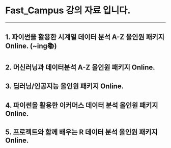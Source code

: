 # Fast_Campus 강의 자료 입니다.

----

## 1. 파이썬을 활용한 시계열 데이터 분석 A-Z 올인원 패키지 Online. (~ing📚)

## 2. 머신러닝과 데이터분석 A-Z 올인원 패키지 Online.

## 3. 딥러닝/인공지능 올인원 패키지 Online.

## 4. 파이썬을 활용한 이커머스 데이터 분석 올인원 패키지 Online.

## 5. 프로젝트와 함께 배우는 R 데이터 분석 올인원 패키지 Online.

